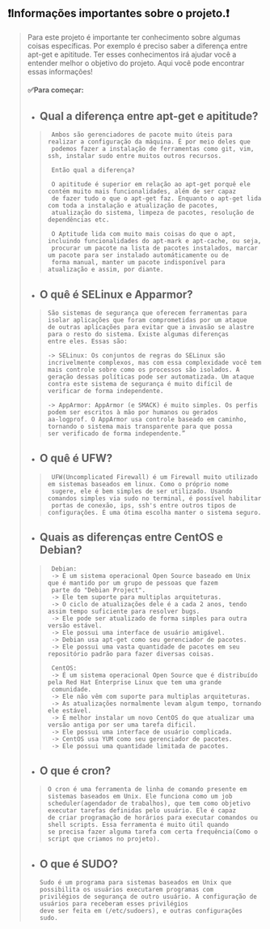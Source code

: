## :exclamation:Informações importantes sobre o projeto.:exclamation:

> Para este projeto é importante ter conhecimento sobre algumas coisas específicas. Por exemplo é preciso saber a diferença entre apt-get e apititude. Ter esses conhecimentos irá ajudar você a entender melhor o objetivo do projeto. Aqui você pode encontrar essas informações!
>
> #### :white_check_mark:Para começar:
>
> * ## Qual a diferença entre apt-get e apititude?
>>      Ambos são gerenciadores de pacote muito úteis para realizar a configuração da máquina. É por meio deles que
>>      podemos fazer a instalação de ferramentas como git, vim, ssh, instalar sudo entre muitos outros recursos.
>>      
>>      Então qual a diferença?
>>      
>>      O apititude é superior em relação ao apt-get porquê ele contém muito mais funcionalidades, além de ser capaz
>>      de fazer tudo o que o apt-get faz. Enquanto o apt-get lida com toda a instalação e atualização de pacotes,
>>      atualização do sistema, limpeza de pacotes, resolução de dependências etc. 
>>      
>>      O Aptitude lida com muito mais coisas do que o apt, incluindo funcionalidades do apt-mark e apt-cache, ou seja,
>>      procurar um pacote na lista de pacotes instalados, marcar um pacote para ser instalado automáticamente ou de 
>>      forma manual, manter um pacote indisponível para atualização e assim, por diante.
>
> * ## O quê é SELinux e Apparmor? 
> >     São sistemas de segurança que oferecem ferramentas para isolar aplicações que foram comprometidas por um ataque
> >     de outras aplicações para evitar que a invasão se alastre para o resto do sistema. Existe algumas diferenças
> >     entre eles. Essas são:
> >     
> >     -> SELinux: Os conjuntos de regras do SELinux são incrivelmente complexos, mas com essa complexidade você tem 
> >     mais controle sobre como os processos são isolados. A geração dessas políticas pode ser automatizada. Um ataque
> >     contra este sistema de segurança é muito difícil de verificar de forma independente.
> >     
> >     -> AppArmor: AppArmor (e SMACK) é muito simples. Os perfis podem ser escritos à mão por humanos ou gerados
> >     aa-logprof. O AppArmor usa controle baseado em caminho, tornando o sistema mais transparente para que possa
> >     ser verificado de forma independente.”
>
> * ## O quê é UFW?
>>      UFW(Uncomplicated Firewall) é um Firewall muito utilizado em sistemas baseados em linux. Como o próprio nome
>>      sugere, ele é bem simples de ser utilizado. Usando comandos simples via sudo no terminal, é possível habilitar
>>      portas de conexão, ips, ssh's entre outros tipos de configurações. É uma ótima escolha manter o sistema seguro.
>
> * ## Quais as diferenças entre CentOS e Debian?
>>      Debian: 
>>      -> É um sistema operacional Open Source baseado em Unix que é mantido por um grupo de pessoas que fazem
>>      parte do "Debian Project". 
>>      -> Ele tem suporte para multiplas arquiteturas. 
>>      -> O ciclo de atualizações dele é a cada 2 anos, tendo assim tempo suficiente para resolver bugs.
>>      -> Ele pode ser atualizado de forma simples para outra versão estável.
>>      -> Ele possui uma interface de usuário amigável.
>>      -> Debian usa apt-get como seu gerenciador de pacotes.
>>      -> Ele possui uma vasta quantidade de pacotes em seu repositório padrão para fazer diversas coisas.
>>      
>>      CentOS: 
>>      -> É um sistema operacional Open Source que é distribuído pela Red Hat Enterprise Linux que tem uma grande
>>      comunidade. 
>>      -> Ele não vêm com suporte para multiplas arquiteturas.
>>      -> As atualizações normalmente levam algum tempo, tornando ele estável.
>>      -> É melhor instalar um novo CentOS do que atualizar uma versão antiga por ser uma tarefa dificil.
>>      -> Ele possui uma interface de usuário complicada.
>>      -> CentOS usa YUM como seu gerenciador de pacotes.
>>      -> Ele possui uma quantidade limitada de pacotes.
>      
> * ## O que é cron?
> >     O cron é uma ferramenta de linha de comando presente em sistemas baseados em Unix. Ele funciona como um job
> >     scheduler(agendador de trabalhos), que tem como objetivo executar tarefas definidas pelo usuário. Ele é capaz
> >     de criar programação de horários para executar comandos ou shell scripts. Essa ferramenta é muito útil quando
> >     se precisa fazer alguma tarefa com certa frequência(Como o script que criamos no projeto).
>
> * ## O que é SUDO?
>       Sudo é um programa para sistemas baseados em Unix que possibilita os usuários executarem programas com
>       privilégios de segurança de outro usuário. A configuração de usuários para receberam esses privilégios
>       deve ser feita em (/etc/sudoers), e outras configurações sudo.
